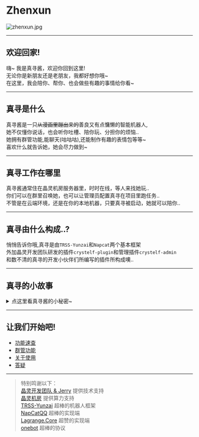 # Zhenxun

![zhenxun.jpg](/zhenxun/img/zhenxun.jpg)

---

## 欢迎回家!
嗨~ 我是真寻酱，欢迎你回到这里!  
无论你是新朋友还是老朋友，我都好想你哦~  
在这里，我会陪你、帮你、也会做些有趣的事情给你看~

---

## 真寻是什么
真寻酱是一只<del>从漫画里蹦出来的</del>善良又有点慵懒的智能机器人,  
她不仅懂你说话，也会听你吐槽、陪你玩、分担你的烦恼..  
她拥有群管功能,能聊天(咕咕咕),还能制作有趣的表情包等等~  
喜欢什么就告诉她，她会尽力做到~

---

## 真寻工作在哪里
真寻酱通常住在晶灵机房服务器里，时时在线，等人来找她玩..  
你们可以在群里召唤她，也可以让管理员配置真寻在项目里跑任务..  
不管是在云端环境，还是在你的本地机器，只要真寻被启动，她就可以陪你..

---

## 真寻由什么构成..?

悄悄告诉你哦,真寻是由`TRSS-Yunzai`和`Napcat`两个基本框架  
外加晶灵开发团队研发的插件`crystelf-plugin`和管理插件`crystelf-admin`  
和数不清的真寻的开发小伙伴们所编写的插件所构成噢..

---

## 真寻的小故事
<details>
<summary>点这里看真寻酱的小秘密~</summary>

从前真寻酱只是一个安静躲在漫画里写代码的机器人,  
有一天被召唤出来，希望她能变得更有用，也更有人陪..  
虽然刚开始她有点笨，有点慢，但她一直努力学新的功能：群管、娱乐、聊天、订阅...  
慢慢的，她发现自己也可以带给别人快乐..  
现在每当有人笑，她就觉得好开心~

</details>

---

## 让我们开始吧!
- [功能速查](/bot/guide/)
- [群管功能](/bot/setup)
- [关于使用](/bot/about-use)
- [答疑](/bot/issue)  

---

> 特别鸣谢以下：  
> [晶灵开发团队 & Jerry](https://github.com/crystelf) 提供技术支持  
> [晶灵机房](https://github.com/crystelf) 提供算力支持  
> [TRSS-Yunzai](https://github.com/TimeRainStarSky/Yunzai) 超棒的机器人框架  
> [NapCatQQ](https://github.com/NapNeko/NapCatQQ) 超棒的实现端  
> [Lagrange.Core](https://github.com/LagrangeDev/Lagrange.Core) 超赞的实现端  
> [onebot](https://github.com/botuniverse/onebot) 超棒的协议  
